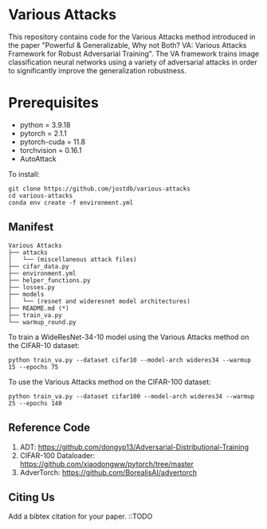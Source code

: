 # Various Attacks
This repository contains code for the Various Attacks method introduced in the paper 
"Powerful & Generalizable, Why not Both? VA: Various Attacks Framework for Robust Adversarial Training".
The VA framework trains image classification neural networks using a variety of adversarial 
attacks in order to significantly improve the generalization robustness.

# Prerequisites
- python = 3.9.18
- pytorch = 2.1.1
- pytorch-cuda = 11.8
- torchvision = 0.16.1
- AutoAttack

To install:
```
git clone https://github.com/jostdb/various-attacks
cd various-attacks
conda env create -f environment.yml
```

## Manifest
```
Various Attacks
├── attacks
│   └── (miscellaneous attack files)
├── cifar_data.py
├── environment.yml
├── helper_functions.py
├── losses.py
├── models
│   └── (resnet and wideresnet model architectures)
├── README.md (*)
├── train_va.py
└── warmup_round.py
```
To train a WideResNet-34-10 model using the Various Attacks method on the CIFAR-10 dataset:

```python train_va.py --dataset cifar10 --model-arch wideres34 --warmup 15 --epochs 75```

To use the Various Attacks method on the CIFAR-100 dataset:

```python train_va.py --dataset cifar100 --model-arch wideres34 --warmup 25 --epochs 140```

## Reference Code
1. ADT: https://github.com/dongyp13/Adversarial-Distributional-Training
2. CIFAR-100 Dataloader: https://github.com/xiaodongww/pytorch/tree/master
3. AdverTorch: https://github.com/BorealisAI/advertorch

## Citing Us
Add a bibtex citation for your paper.  ::TODO
